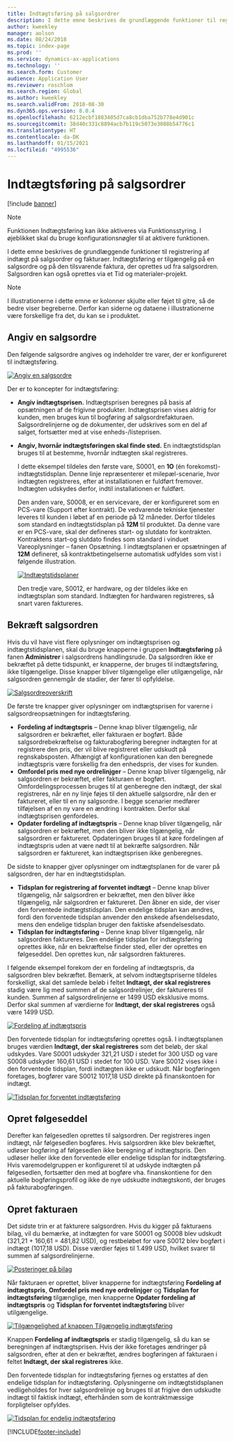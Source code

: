 ```yaml
---
title: Indtægtsføring på salgsordrer
description: I dette emne beskrives de grundlæggende funktioner til registrering af indtægt på salgsordrer og fakturaer. Indtægtsføring er tilgængelig på salgsordren og på den tilsvarende faktura, der oprettes ud fra salgsordren.
author: kweekley
manager: aolson
ms.date: 08/24/2018
ms.topic: index-page
ms.prod: ''
ms.service: dynamics-ax-applications
ms.technology: ''
ms.search.form: Customer
audience: Application User
ms.reviewer: roschlom
ms.search.region: Global
ms.author: kweekley
ms.search.validFrom: 2018-08-30
ms.dyn365.ops.version: 8.0.4
ms.openlocfilehash: 6212ecbf1883405d7ca8cb1dba752b778e4d901c
ms.sourcegitcommit: 38d40c331c8894acb7b119c5073e3088b54776c1
ms.translationtype: HT
ms.contentlocale: da-DK
ms.lasthandoff: 01/15/2021
ms.locfileid: "4995536"
---
```

# <a name="revenue-recognition-on-sales-orders"></a>Indtægtsføring på salgsordrer

[!include [banner](../includes/banner.md)]

> [!NOTE]
> Funktionen Indtægtsføring kan ikke aktiveres via Funktionsstyring. I øjeblikket skal du bruge konfigurationsnøgler til at aktivere funktionen.

I dette emne beskrives de grundlæggende funktioner til registrering af indtægt på salgsordrer og fakturaer. Indtægtsføring er tilgængelig på en salgsordre og på den tilsvarende faktura, der oprettes ud fra salgsordren. Salgsordren kan også oprettes via et Tid og materialer-projekt.

> [!NOTE]
> I illustrationerne i dette emne er kolonner skjulte eller føjet til gitre, så de bedre viser begreberne. Derfor kan siderne og dataene i illustrationerne være forskellige fra det, du kan se i produktet.

## <a name="enter-a-sales-order"></a>Angiv en salgsordre

Den følgende salgsordre angives og indeholder tre varer, der er konfigureret til indtægtsføring.

[![Angiv en salgsordre](./media/revenue-recognition-so-basic-sales-order-header.png)](./media/revenue-recognition-so-basic-sales-order-header.png)

Der er to koncepter for indtægtsføring:

- **Angiv indtægtsprisen.** Indtægtsprisen beregnes på basis af opsætningen af de frigivne produkter. Indtægtsprisen vises aldrig for kunden, men bruges kun til bogføring af salgsordrefakturaen. Salgsordrelinjerne og de dokumenter, der udskrives som en del af salget, fortsætter med at vise enheds-/listeprisen.
- **Angiv, hvornår indtægtsføringen skal finde sted.** En indtægtstidsplan bruges til at bestemme, hvornår indtægten skal registreres.

    I dette eksempel tildeles den første vare, S0001, en **1O** (én forekomst)-indtægtstidsplan. Denne linje repræsenterer et milepæl-scenarie, hvor indtægten registreres, efter at installationen er fuldført fremover. Indtægten udskydes derfor, indtil installationen er fuldført.

    Den anden vare, S0008, er en servicevare, der er konfigureret som en PCS-vare (Support efter kontrakt). De vedvarende tekniske tjenester leveres til kunden i løbet af en periode på 12 måneder. Derfor tildeles som standard en indtægtstidsplan på **12M** til produktet. Da denne vare er en PCS-vare, skal der defineres start- og slutdato for kontrakten. Kontraktens start-og slutdato findes som standard i vinduet Vareoplysninger – fanen Opsætning. I indtægtsplanen er opsætningen af **12M** defineret, så kontraktbetingelserne automatisk udfyldes som vist i følgende illustration.

    [![Indtægtstidsplaner](./media/revenue-recognition-so-basic-revenue-schedules.png)](./media/revenue-recognition-so-basic-revenue-schedules.png)

    Den tredje vare, S0012, er hardware, og der tildeles ikke en indtægtsplan som standard. Indtægten for hardwaren registreres, så snart varen faktureres.

## <a name="confirm-the-sales-order"></a>Bekræft salgsordren

Hvis du vil have vist flere oplysninger om indtægtsprisen og indtægtstidsplanen, skal du bruge knapperne i gruppen **Indtægtsføring** på fanen **Administrer** i salgsordrens handlingsrude. Da salgsordren ikke er bekræftet på dette tidspunkt, er knapperne, der bruges til indtægtsføring, ikke tilgængelige. Disse knapper bliver tilgængelige eller utilgængelige, når salgsordren gennemgår de stadier, der fører til opfyldelse.

[![Salgsordreoverskrift](./media/revenue-recognition-so-basic-sales-order-header-02.png)](./media/revenue-recognition-so-basic-sales-order-header-02.png)

De første tre knapper giver oplysninger om indtægtsprisen for varerne i salgsordreopsætningen for indtægtsføring.

- **Fordeling af indtægtspris** – Denne knap bliver tilgængelig, når salgsordren er bekræftet, eller fakturaen er bogført. Både salgsordrebekræftelse og fakturabogføring beregner indtægten for at registrere den pris, der vil blive registreret eller udskudt på regnskabsposten. Afhængigt af konfigurationen kan den beregnede indtægtspris være forskellig fra den enhedspris, der vises for kunden.
- **Omfordel pris med nye ordrelinjger** – Denne knap bliver tilgængelig, når salgsordren er bekræftet, eller fakturaen er bogført. Omfordelingsprocessen bruges til at genberegne den indtægt, der skal registreres, når en ny linje føjes til den aktuelle salgsordre, når den er faktureret, eller til en ny salgsordre. I begge scenarier medfører tilføjelsen af en ny vare en ændring i kontrakten. Derfor skal indtægtsprisen genfordeles.
- **Opdater fordeling af indtægtspris** – Denne knap bliver tilgængelig, når salgsordren er bekræftet, men den bliver ikke tilgængelig, når salgsordren er faktureret. Opdateringen bruges til at køre fordelingen af indtægtspris uden at være nødt til at bekræfte salgsordren. Når salgsordren er faktureret, kan indtægtsprisen ikke genberegnes.

De sidste to knapper gjver oplysninger om indtægtsplanen for de varer på salgsordren, der har en indtægtstidsplan.

- **Tidsplan for registrering af forventet indtægt** – Denne knap bliver tilgængelig, når salgsordren er bekræftet, men den bliver ikke tilgængelig, når salgsordren er faktureret. Den åbner en side, der viser den forventede indtægtstidsplan. Den endelige tidsplan kan ændres, fordi den forventede tidsplan anvender den ønskede afsendelsesdato, mens den endelige tidsplan bruger den faktiske afsendelsesdato.
- **Tidsplan for indtægtsføring** – Denne knap bliver tilgængelig, når salgsordren faktureres. Den endelige tidsplan for indtægtsføring oprettes ikke, når en bekræftelse finder sted, eller der oprettes en følgeseddel. Den oprettes kun, når salgsordren faktureres.

I følgende eksempel forekom der en fordeling af indtægtspris, da salgsordren blev bekræftet. Bemærk, at selvom indtægtspriserne tildeles forskelligt, skal det samlede beløb i feltet **Indtægt, der skal registreres** stadig være lig med summen af de salgsordrelinjer, der faktureres til kunden. Summen af salgsordrelinjerne er 1499 USD eksklusive moms. Derfor skal summen af værdierne for **Indtægt, der skal registreres** også være 1499 USD.

[![Fordeling af indtægtspris](./media/revenue-recognition-so-basic-revenue-price-allocation.png)](./media/revenue-recognition-so-basic-revenue-price-allocation.png)

Den forventede tidsplan for indtægtsføring oprettes også. I indtægtsplanen bruges værdien **Indtægt, der skal registreres** som det beløb, der skal udskydes. Vare S0001 udskyder 321,21 USD i stedet for 300 USD og vare S0008 udskyder 160,61 USD i stedet for 100 USD. Vare S0012 vises ikke i den forventede tidsplan, fordi indtægten ikke er udskudt. Når bogføringen foretages, bogfører vare S0012 1017,18 USD direkte på finanskontoen for indtægt.

[![Tidsplan for forventet indtægtsføring](./media/revenue-recognition-so-basic-expected-rev-rec-schedule.png)](./media/revenue-recognition-so-basic-expected-rev-rec-schedule.png)

## <a name="create-the-packing-slip"></a>Opret følgeseddel

Derefter kan følgesedlen oprettes til salgsordren. Der registreres ingen indtægt, når følgesedlen bogføres. Hvis salgsordren ikke blev bekræftet, udløser bogføring af følgesedlen ikke beregning af indtægtspris. Den udløser heller ikke den forventede eller endelige tidsplan for indtægtsføring. Hvis varemodelgruppen er konfigureret til at udskyde indtægten på følgesedlen, fortsætter den med at bogføre vha. finanskontiene for den aktuelle bogføringsprofil og ikke de nye udskudte indtægtskonti, der bruges på fakturabogføringen.

## <a name="create-the-invoice"></a>Opret fakturaen

Det sidste trin er at fakturere salgsordren. Hvis du kigger på fakturaens bilag, vil du bemærke, at indtægten for vare S0001 og S0008 blev udskudt (321,21 + 160,61 = 481,82 USD), og restbeløbet for vare S0012 blev bogført i indtægt (1017,18 USD). Disse værdier føjes til 1.499 USD, hvilket svarer til summen af salgsordrelinjerne.

[![Posteringer på bilag](./media/revenue-recognition-so-voucher-transactions.png)](./media/revenue-recognition-so-voucher-transactions.png)

Når fakturaen er oprettet, bliver knapperne for indtægtsføring **Fordeling af indtægtspris**, **Omfordel pris med nye ordrelinjger** og **Tidsplan for indtægtsføring** tilgænglige, men knapperne **Opdater fordeling af indtægtspris** og **Tidsplan for forventet indtægtsføring** bliver utilgængelige.

[![Tilgængelighed af knappen Tilgængelig indtægtsføring](./media/revenue-recognition-so-basic-after-invoice-buttons.png)](./media/revenue-recognition-so-basic-after-invoice-buttons.png)

Knappen **Fordeling af indtægtspris** er stadig tilgængelig, så du kan se beregningen af indtægtsprisen. Hvis der ikke foretages ændringer på salgsordren, efter at den er bekræftet, ændres bogføringen af fakturaen i feltet **Indtægt, der skal registreres** ikke.

Den forventede tidsplan for indtægtsføring fjernes og erstattes af den endelige tidsplan for indtægtsføring. Oplysningerne om indtægtstidsplanen vedligeholdes for hver salgsordrelinje og bruges til at frigive den udskudte indtægt til faktisk indtægt, efterhånden som de kontraktmæssige forpligtelser opfyldes.

[![Tidsplan for endelig indtægtsføring](./media/revenue-recognition-so-revenue-recognition-schedule.png)](./media/revenue-recognition-so-revenue-recognition-schedule.png)


[!INCLUDE[footer-include](../../includes/footer-banner.md)]